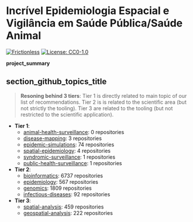 # Incrível Epidemiologia Espacial e Vigilância em Saúde Pública/Saúde Animal
[![Frictionless](https://github.com/fititnt/awesome-spatial-epidemiology-and-public-health-surveillance/actions/workflows/frictionless.yml/badge.svg)](https://repository.frictionlessdata.io/pages/dashboard.html?user=fititnt&repo=awesome-spatial-epidemiology-and-public-health-surveillance&flow=frictionless)
[![License: CC0-1.0](https://img.shields.io/badge/License-CC0_1.0-lightgrey.svg)](http://creativecommons.org/publicdomain/zero/1.0/)

<!--
![Incrível Epidemiologia Espacial e Vigilância em Saúde Pública/Saúde Animal Banner](partials/awesome-spatial-epidemiology.jpg)
-->

**project_summary**


## section_github_topics_title
> **Resoning behind 3 tiers**: Tier 1 is directly related to main topic of our list of recommendations.
> Tier 2 is is related to the scientific area (but not strictly the tooling).
> Tier 3 are related to the tooling (but not restricted to the scientific application).

- **Tier 1**:
  - [animal-health-surveillance](https://github.com/topics/animal-health-surveillance): 0 repositories
  - [disease-mapping](https://github.com/topics/disease-mapping): 3 repositories
  - [epidemic-simulations](https://github.com/topics/epidemic-simulations): 74 repositories
  - [spatial-epidemiology](https://github.com/topics/spatial-epidemiology): 4 repositories
  - [syndromic-surveillance](https://github.com/topics/syndromic-surveillance): 1 repositories
  - [public-health-surveillance](https://github.com/topics/public-health-surveillance): 1 repositories
- **Tier 2**:
  - [bioinformatics](https://github.com/topics/bioinformatics): 6737 repositories
  - [epidemiology](https://github.com/topics/epidemiology): 567 repositories
  - [genomics](https://github.com/topics/genomics): 1809 repositories
  - [infectious-diseases](https://github.com/topics/infectious-diseases): 92 repositories
- **Tier 3**:
  - [spatial-analysis](https://github.com/topics/spatial-analysis): 459 repositories
  - [geospatial-analysis](https://github.com/topics/geospatial-analysis): 222 repositories

<!--


  {"name": "locum_scientificum_inquisitionis", "id": "locum_scientificum_inquisitionis", "resources": [{"name": "biosafety-level-4-laboratories", "id": "biosafety_level_4_laboratories", "autoload": false}, {"name": "who-collaborating-centres", "id": "who_collaborating_centres", "autoload": false}, {"name": "woah-reference-laboratories", "id": "woah_reference_laboratories"}]}
  locum_scientificum_inquisitionis
  
    biosafety-level-4-laboratories
  
    who-collaborating-centres
  
    woah-reference-laboratories
  

  {"name": "nomenclatura_et_vocabularium", "id": "nomenclatura_et_vocabularium", "resources": [{"name": "who-icd-crosswalk", "id": "who_icd_crosswalk"}]}
  nomenclatura_et_vocabularium
  
    who-icd-crosswalk
  

  {"name": "terminologia_multilinguae", "id": "terminologia_multilinguae", "resources": [{"name": "biosafety_levels", "id": "biosafety_levels", "autoload": true}, {"name": "woah-cmn-a", "id": "woah_cmn_a", "autoload": true}, {"name": "woah-cmn-b", "id": "woah_cmn_b"}]}
  terminologia_multilinguae
  
    biosafety_levels
  
    woah-cmn-a
  
    woah-cmn-b
  

  {"name": "software", "id": "software", "resources": [{"name": "github_topics", "id": "github_topics"}]}
  software
  
    github_topics
  


awesome-spatial-epidemiology-and-health-surveillance



-->
